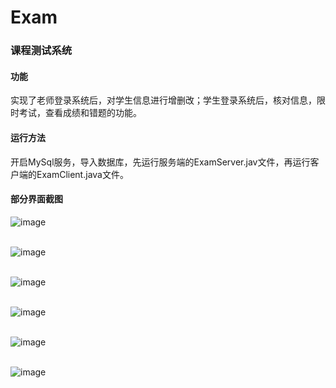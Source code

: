 # Exam

### 课程测试系统



#### 功能

实现了老师登录系统后，对学生信息进行增删改；学生登录系统后，核对信息，限时考试，查看成绩和错题的功能。

#### 运行方法

开启MySql服务，导入数据库，先运行服务端的ExamServer.jav文件，再运行客户端的ExamClient.java文件。

#### 部分界面截图

![image](http://wx4.sinaimg.cn/mw690/83023f86ly1fgzupl6373j207k059aad.jpg  "学生登录")
</br></br>

![image](http://wx3.sinaimg.cn/mw690/83023f86ly1fgzupktqnrj20b508eq3q.jpg  "学生核对信息")
</br></br>

![image](http://wx4.sinaimg.cn/mw690/83023f86ly1fgzupk4qqlj20an0emabt.jpg  "限时考试")
</br></br>

![image](http://wx1.sinaimg.cn/mw690/83023f86ly1fgzupkfqsmj20ji0dvq4d.jpg  "查看成绩错题")
</br></br>

![image](http://wx2.sinaimg.cn/mw690/83023f86ly1fgzupllmwjj207j059wes.jpg  "教师登录")
</br></br>

![image](http://wx4.sinaimg.cn/mw690/83023f86ly1fgzuplx00qj20dy08edgo.jpg  "教师增删改学生信息")
</br></br>



